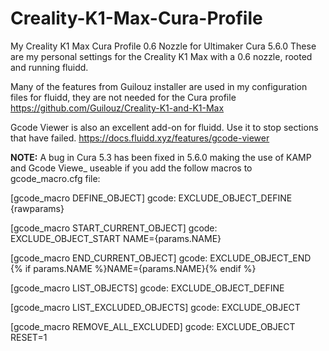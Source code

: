 # Creality-K1-Max-Cura-Profile
My Creality K1 Max Cura Profile 0.6 Nozzle for Ultimaker Cura 5.6.0
These are my personal settings for the Creality K1 Max with a 0.6 nozzle, rooted and running fluidd. 


Many of the features from Guilouz installer are used in my configuration files for fluidd, they are not needed for the Cura profile
https://github.com/Guilouz/Creality-K1-and-K1-Max

Gcode Viewer is also an excellent add-on for fluidd. Use it to stop sections that have failed.
https://docs.fluidd.xyz/features/gcode-viewer

**NOTE:** A bug in Cura 5.3 has been fixed in 5.6.0 making the use of KAMP and Gcode Viewe_ useable if you add the follow macros to gcode_macro.cfg file:

[gcode_macro DEFINE_OBJECT]
gcode:
  EXCLUDE_OBJECT_DEFINE {rawparams}

[gcode_macro START_CURRENT_OBJECT]
gcode:
  EXCLUDE_OBJECT_START NAME={params.NAME}

[gcode_macro END_CURRENT_OBJECT]
gcode:
  EXCLUDE_OBJECT_END {% if params.NAME %}NAME={params.NAME}{% endif %}

[gcode_macro LIST_OBJECTS]
gcode:
  EXCLUDE_OBJECT_DEFINE

[gcode_macro LIST_EXCLUDED_OBJECTS]
gcode:
  EXCLUDE_OBJECT

[gcode_macro REMOVE_ALL_EXCLUDED]
gcode:
  EXCLUDE_OBJECT RESET=1

